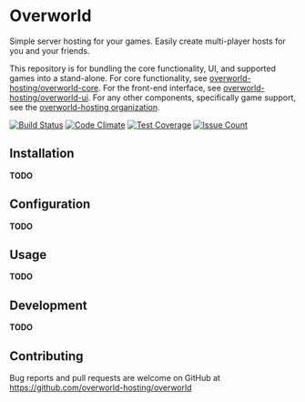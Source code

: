 Overworld
=========

Simple server hosting for your games.
Easily create multi-player hosts for you and your friends.

This repository is for bundling the core functionality, UI, and supported games into a stand-alone.
For core functionality, see [overworld-hosting/overworld-core](https://github.com/overworld-hosting/overworld-core).
For the front-end interface, see [overworld-hosting/overworld-ui](https://github.com/overworld-hosting/overworld-ui).
For any other components, specifically game support, see the [overworld-hosting organization](https://github.com/overworld-hosting).

[![Build Status](https://travis-ci.org/overworld-hosting/overworld.svg?branch=master)](https://travis-ci.org/overworld-hosting/overworld)
[![Code Climate](https://codeclimate.com/github/overworld-hosting/overworld/badges/gpa.svg)](https://codeclimate.com/github/overworld-hosting/overworld)
[![Test Coverage](https://codeclimate.com/github/overworld-hosting/overworld/badges/coverage.svg)](https://codeclimate.com/github/overworld-hosting/overworld/coverage)
[![Issue Count](https://codeclimate.com/github/overworld-hosting/overworld/badges/issue_count.svg)](https://codeclimate.com/github/overworld-hosting/overworld)

Installation
------------

**TODO**

Configuration
-------------

**TODO**

Usage
-----

**TODO**

Development
-----------

**TODO**

Contributing
------------

Bug reports and pull requests are welcome on GitHub at https://github.com/overworld-hosting/overworld
